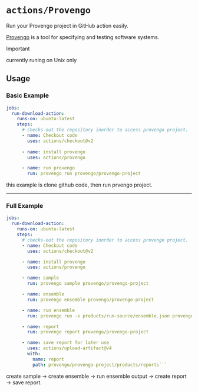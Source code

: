 # `actions/Provengo`

Run your Provengo project in GitHub action easily.

[Provengo](https://provengo.tech/) is a tool for specifying and testing software systems.

> [!IMPORTANT]
> currently runing on Unix only


## Usage

### Basic Example

```yaml
jobs:
  run-download-action:
    runs-on: ubuntu-latest
    steps:
      # checks-out the repository inorder to access provengo project.     
      - name: Checkout code
        uses: actions/checkout@v2
           
      - name: install provengo
        uses: actions/provengo

      - name: run provengo
        run: provengo run provengo/provengo-project
```
this example is clone github code, then run prvengo project. 


---

### Full Example

```yaml
jobs:
  run-download-action:
    runs-on: ubuntu-latest
    steps:
      # checks-out the repository inorder to access provengo project.
      - name: Checkout code
        uses: actions/checkout@v2

      - name: install provengo
        uses: actions/provengo

      - name: sample
        run: provengo sample provengo/provengo-project

      - name: ensemble
        run: provengo ensemble provengo/provengo-project

      - name: run ensemble 
        run: provengo run -s products/run-source/ensemble.json provengo/provengo-project

      - name: report
        run: provengo report provengo/provengo-project

      - name: save report for later use
        uses: actions/upload-artifact@v4
        with:
          name: report
          path: provengo/provengo-project/products/reports```
```

create sample &rarr; create ensemble &rarr; run ensemble output &rarr; create report &rarr; save report. 

